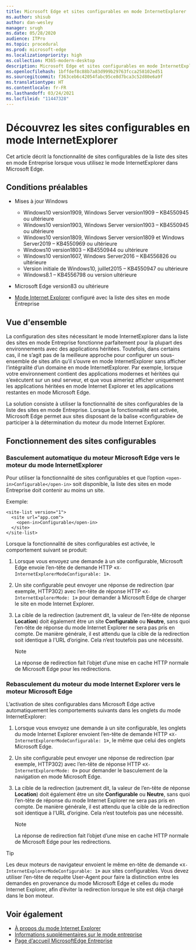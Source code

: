 ```yaml
---
title: Microsoft Edge et sites configurables en mode InternetExplorer
ms.author: shisub
author: dan-wesley
manager: srugh
ms.date: 05/28/2020
audience: ITPro
ms.topic: procedural
ms.prod: microsoft-edge
ms.localizationpriority: high
ms.collection: M365-modern-desktop
description: Microsoft Edge et sites configurables en mode InternetExplorer
ms.openlocfilehash: 1bffdef8c88b7a83d999b29763fcca258102ed51
ms.sourcegitcommit: f363ceb6c42054fabc95ce8d7bca3c52d80e6a9f
ms.translationtype: HT
ms.contentlocale: fr-FR
ms.lasthandoff: 03/24/2021
ms.locfileid: "11447328"
---
```

# <a name="learn-about-configurable-sites-in-ie-mode"></a>Découvrez les sites configurables en mode InternetExplorer

Cet article décrit la fonctionnalité de sites configurables de la liste des sites en mode Entreprise lorsque vous utilisez le mode InternetExplorer dans Microsoft Edge.

## <a name="prerequisites"></a>Conditions préalables

- Mises à jour Windows

  - Windows10 version1909, Windows Server version1909 – KB4550945 ou ultérieure
  - Windows10 version1903, Windows Server version1903 – KB4550945 ou ultérieure
  - Windows10 version1809, Windows Server version1809 et Windows Server2019 – KB4550969 ou ultérieure
  - Windows10 version1803 – KB4550944 ou ultérieure
  - Windows10 version1607, Windows Server2016 – KB4556826 ou ultérieure
  - Version initiale de Windows10, juillet2015 – KB4550947 ou ultérieure
  - Windows8.1 – KB4556798 ou version ultérieure

- Microsoft Edge version83 ou ultérieure
- [Mode Internet Explorer](./edge-ie-mode.md) configuré avec la liste des sites en mode Entreprise

## <a name="overview"></a>Vue d'ensemble

La configuration des sites nécessitant le mode InternetExplorer dans la liste des sites en mode Entreprise fonctionne parfaitement pour la plupart des environnements avec des applications héritées. Toutefois, dans certains cas, il ne s’agit pas de la meilleure approche pour configurer un sous-ensemble de sites afin qu’il s’ouvre en mode InternetExplorer sans afficher l’intégralité d’un domaine en mode InternetExplorer. Par exemple, lorsque votre environnement contient des applications modernes et héritées qui s’exécutent sur un seul serveur, et que vous aimeriez afficher uniquement les applications héritées en mode Internet Explorer et les applications restantes en mode Microsoft Edge.

La solution consiste à utiliser la fonctionnalité de sites configurables de la liste des sites en mode Entreprise. Lorsque la fonctionnalité est activée, Microsoft Edge permet aux sites disposant de la balise «configurable» de participer à la détermination du moteur du mode Internet Explorer.

## <a name="how-configurable-sites-works"></a>Fonctionnement des sites configurables

### <a name="automatic-switching-from-the-microsoft-edge-engine-to-the-ie-mode-engine"></a>Basculement automatique du moteur Microsoft Edge vers le moteur du mode InternetExplorer

Pour utiliser la fonctionnalité de sites configurables et que l’option `<open-in>Configurable</open-in>` soit disponible, la liste des sites en mode Entreprise doit contenir au moins un site.

Exemple:

```
<site-list version="1">
  <site url="app.com">
    <open-in>Configurable</open-in>
  </site>
</site-list>
```

Lorsque la fonctionnalité de sites configurables est activée, le comportement suivant se produit:

1. Lorsque vous envoyez une demande à un site configurable, Microsoft Edge envoie l’en-tête de demande HTTP «`X-InternetExplorerModeConfigurable: 1`».
2. Un site configurable peut envoyer une réponse de redirection (par exemple, HTTP302) avec l’en-tête de réponse HTTP «`X-InternetExplorerMode: 1`» pour demander à Microsoft Edge de charger le site en mode Internet Explorer.
3. La cible de la redirection (autrement dit, la valeur de l’en-tête de réponse **Location**) doit également être un site **Configurable** ou **Neutre**, sans quoi l’en-tête de réponse du mode Internet Explorer ne sera pas pris en compte. De manière générale, il est attendu que la cible de la redirection soit identique à l’URL d’origine. Cela n’est toutefois pas une nécessité.

   > [!NOTE]
   > La réponse de redirection fait l’objet d’une mise en cache HTTP normale de Microsoft Edge pour les redirections.

### <a name="switching-back-from-ie-mode-engine-to-microsoft-edge-engine"></a>Rebasculement du moteur du mode Internet Explorer vers le moteur Microsoft Edge

L’activation de sites configurables dans Microsoft Edge active automatiquement les comportements suivants dans les onglets du mode InternetExplorer:

1. Lorsque vous envoyez une demande à un site configurable, les onglets du mode Internet Explorer envoient l’en-tête de demande HTTP «`X-InternetExplorerModeConfigurable: 1`», le même que celui des onglets Microsoft Edge.
2. Un site configurable peut envoyer une réponse de redirection (par exemple, HTTP302) avec l’en-tête de réponse HTTP «`X-InternetExplorerMode: 0`» pour demander le basculement de la navigation en mode Microsoft Edge.
3. La cible de la redirection (autrement dit, la valeur de l’en-tête de réponse **Location**) doit également être un site **Configurable** ou **Neutre**, sans quoi l’en-tête de réponse du mode Internet Explorer ne sera pas pris en compte. De manière générale, il est attendu que la cible de la redirection soit identique à l’URL d’origine. Cela n’est toutefois pas une nécessité.

   > [!NOTE]
   > La réponse de redirection fait l’objet d’une mise en cache HTTP normale de Microsoft Edge pour les redirections.

> [!TIP]
> Les deux moteurs de navigateur envoient le même en-tête de demande «`X-InternetExplorerModeConfigurable: 1`» aux sites configurables. Vous devez utiliser l’en-tête de requête User-Agent pour faire la distinction entre les demandes en provenance du mode Microsoft Edge et celles du mode Internet Explorer, afin d’éviter la redirection lorsque le site est déjà chargé dans le bon moteur.

## <a name="see-also"></a>Voir également

- [À propos du mode Internet Explorer](./edge-ie-mode.md)
- [Informations supplémentaires sur le mode entreprise](/internet-explorer/ie11-deploy-guide/enterprise-mode-overview-for-ie11)
- [Page d’accueil MicrosoftEdge Entreprise](https://aka.ms/EdgeEnterprise)
